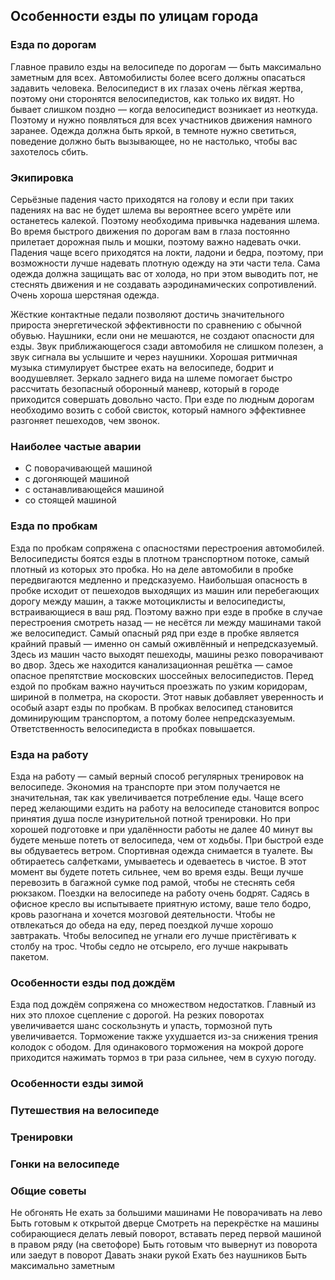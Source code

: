## Особенности езды по улицам города
### Езда по дорогам
Главное правило езды на велосипеде по дорогам — быть максимально заметным для всех. Автомобилисты более всего должны опасаться задавить человека. Велосипедист в их глазах очень 
лёгкая жертва, поэтому они сторонятся велосипедистов, как только их видят. Но бывает слишком поздно — когда велосипедист возникает из неоткуда. Поэтому и нужно появляться для всех 
участников движения намного заранее. Одежда должна быть яркой, в темноте нужно светиться, поведение должно быть вызывающее, но не настолько, чтобы вас захотелось сбить. 

### Экипировка
Серьёзные падения часто приходятся на голову и если при таких падениях на вас не будет шлема вы вероятнее всего умрёте или останетесь калекой. Поэтому необходима привычка надевания 
шлема. Во время быстрого движения по дорогам вам в глаза постоянно прилетает дорожная пыль и мошки, поэтому важно надевать очки. Падения чаще всего приходятся на локти, ладони и 
бедра, поэтому, при возможности лучше надевать плотную одежду на эти части тела. Сама одежда должна защищать вас от холода, но при этом выводить пот, не стеснять движения и не 
создавать аэродинамических сопротивлений. Очень хороша шерстяная одежда. 

Жёсткие контактные педали позволяют достичь значительного прироста энергетической эффективности по сравнению с обычной обувью. Наушники, если они не мешаются, не создают 
опасности для езды. Звук приближающегося сзади автомобиля не слишком полезен, а звук сигнала вы услышите и через наушники. Хорошая ритмичная музыка стимулирует быстрее ехать на 
велосипеде, бодрит и воодушевляет. Зеркало заднего вида на шлеме помогает быстро рассчитать безопасный оборонный маневр, который в городе приходится совершать довольно часто. При 
езде по людным дорогам необходимо возить с собой свисток, который намного эффективнее разгоняет пешеходов, чем звонок. 

### Наиболее частые аварии
- С поворачивающей машиной
- с догоняющей машиной
- с останавливающейся машиной
- со стоящей машиной

### Езда по пробкам
Езда по пробкам сопряжена с опасностями перестроения автомобилей. Велосипедисты боятся езды в плотном транспортном потоке, самый плотный из которых это пробка. Но на деле 
автомобили в пробке передвигаются медленно и предсказуемо. Наибольшая опасность в пробке исходит от пешеходов выходящих из машин или перебегающих дорогу между машин, а также 
мотоциклисты и велосипедисты, встраивающиеся в ваш ряд. Поэтому важно при езде в пробке в случае перестроения смотреть назад — не несётся ли между машинами такой же велосипедист. 
Самый опасный ряд при езде в пробке является крайний правый — именно он самый оживлённый и непредсказуемый. Здесь из машин часто выходят пешеходы, машины резко поворачивают во 
двор. Здесь же находится канализационная решётка — самое опасное препятствие московских шоссейных велосипедистов. Перед ездой по пробкам важно научиться проезжать по узким 
коридорам, шириной в полметра, на скорости. Этот навык добавляет уверенность и особый азарт езды по пробкам. В пробках велосипед становится доминирующим транспортом, а потому 
более непредсказуемым. Ответственность велосипедиста в пробках повышается. 


### Езда на работу
Езда на работу — самый верный способ регулярных тренировок на велосипеде. Экономия на транспорте при этом получается не значительная, так как увеличивается потребление еды. Чаще 
всего перед желающими ездить на работу на велосипеде становится вопрос принятия душа после изнурительной потной тренировки. Но при хорошей подготовке и при удалённости работы не 
далее 40 минут вы будете меньше потеть от велосипеда, чем от ходьбы. При быстрой езде вы обдуваетесь ветром. Спортивная одежда снимается в туалете. Вы обтираетесь салфетками, 
умываетесь и одеваетесь в чистое. В этот момент вы будете потеть сильнее, чем во время езды. Вещи лучше перевозить в багажной сумке под рамой, чтобы не стеснять себя рюкзаком. 
Поездки на велосипеде на работу очень бодрят. Садясь в офисное кресло вы испытываете приятную истому, ваше тело бодро, кровь разогнана и хочется мозговой деятельности. Чтобы не 
отвлекаться до обеда на еду, перед поездкой лучше хорошо завтракать. Чтобы велосипед не угнали его лучше пристёгивать к столбу на трос. Чтобы седло не отсырело, его лучше 
накрывать пакетом. 

### Особенности езды под дождём
Езда под дождём сопряжена со множеством недостатков. Главный из них это плохое сцепление с дорогой. На резких поворотах увеличивается шанс соскользнуть и упасть, тормозной путь 
увеличивается. Торможение также ухудшается из-за снижения трения колодок с ободом. Для одинакового торможения на мокрой дороге приходится нажимать тормоз в три раза сильнее, чем в 
сухую погоду.

### Особенности езды зимой
### Путешествия на велосипеде
### Тренировки
### Гонки на велосипеде
### Общие советы
Не обгонять
Не ехать за большими машинами
Не поворачивать на лево
Быть готовым к открытой дверце
Смотреть на перекрёстке на машины собирающиеся делать левый поворот, вставать перед первой машиной в правом ряду (на светофоре)
Быть готовым что вывернут из поворота или заедут в поворот
Давать знаки рукой
Ехать без наушников
Быть максимально заметным
